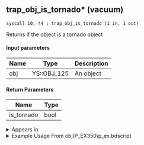 ## trap_obj_is_tornado* (vacuum)

`syscall 10, 44 ; trap_obj_is_tornado (1 in, 1 out)`

Returns if the object is a tornado object

#### Input parameters
| Name | Type | Description
|------|------|------------
| obj   | YS::OBJ_125   | An object


#### Return Parameters
| Name | Type
|------|-----
| is_tornado   | bool   


<details>
	<summary>Appears in:</summary>
| filename | Entity (obj)
|----------|-------------
| obj\P_EX350\p_ex.bdscript       | ((P) Chicken Little)          

</details>

<details>
	<summary>Example Usage From obj\P_EX350\p_ex.bdscript</summary>
```
L7335:
 jz L7542
 pushFromFSpVal 48
 gosub 16, L7603
 memcpyToSp 16, 48
 pushFromPSp 48
 syscall 10, 44 ; trap_obj_is_tornado (1 in, 1 out)
 eqz 
 jz L7384
 pushFromFSpVal 68
 pushFromFSpVal 48
 syscall 1, 120 ; trap_target_pos (1 in, 1 out)
 memcpyToSp 16, 48
 pushFromPSp 48
 syscall 2, 12 ; trap_attack_set_pos (2 in, 0 out)
 pushFromFSpVal 68
 pushFromFSpVal 48
 gosub 16, L7603
 memcpyToSp 16, 48
 pushFromPSp 48
 pushImm 0
 pushFromFSp 36
 syscall 2, 17 ; trap_attack_strike (4 in, 0 out)
 jmp L7526
```
</details>

